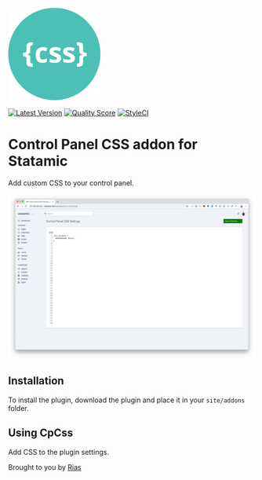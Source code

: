 ![Icon](icon.svg)

[![Latest Version](https://img.shields.io/github/release/rias500/statamic-cp-css.svg?style=flat-square)](https://github.com/rias500/statamic-cp-css/releases)
[![Quality Score](https://img.shields.io/scrutinizer/g/rias500/statamic-cp-css.svg?style=flat-square)](https://scrutinizer-ci.com/g/rias500/statamic-cp-css)
[![StyleCI](https://styleci.io/repos/181874114/shield)](https://styleci.io/repos/181874114)

# Control Panel CSS addon for Statamic

Add custom CSS to your control panel.

![Screenshot](./resources/assets/img/screenshot.png)

## Installation

To install the plugin, download the plugin and place it in your `site/addons` folder.

## Using CpCss

Add CSS to the plugin settings.

Brought to you by [Rias](https://rias.be)
